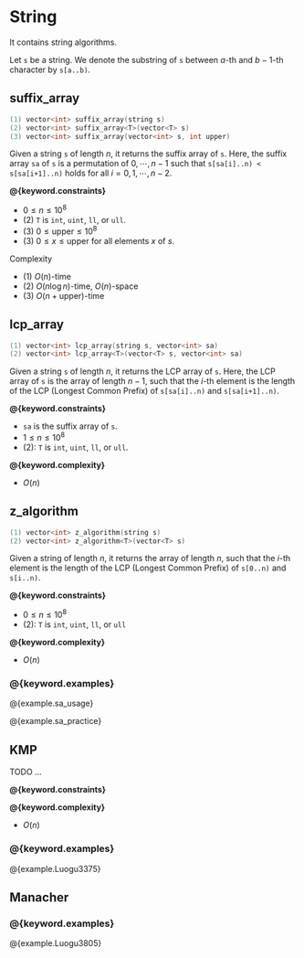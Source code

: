 # String

It contains string algorithms.

Let `s` be a string.
We denote the substring of `s` between $a$-th and $b - 1$-th character by `s[a..b)`.

## suffix_array

```cpp
(1) vector<int> suffix_array(string s)
(2) vector<int> suffix_array<T>(vector<T> s)
(3) vector<int> suffix_array(vector<int> s, int upper)
```

Given a string `s` of length $n$, it returns the suffix array of `s`.
Here, the suffix array `sa` of `s` is a permutation of $0, \cdots, n-1$ such that `s[sa[i]..n) < s[sa[i+1]..n)` holds for all $i = 0,1, \cdots ,n-2$.

**@{keyword.constraints}**

- $0 \leq n \leq 10^8$
- (2) `T` is `int`, `uint`, `ll`, or `ull`.
- (3) $0 \leq \mathrm{upper} \leq 10^8$
- (3) $0 \leq x \leq \mathrm{upper}$ for all elements $x$ of $s$.

Complexity

- (1) $O(n)$-time
- (2) $O(n \log n)$-time, $O(n)$-space
- (3) $O(n + \mathrm{upper})$-time

## lcp_array

```cpp
(1) vector<int> lcp_array(string s, vector<int> sa)
(2) vector<int> lcp_array<T>(vector<T> s, vector<int> sa)
```

Given a string `s` of length $n$, it returns the LCP array of `s`.
Here, the LCP array of `s` is the array of length $n-1$, such that the $i$-th element is the length of the LCP (Longest Common Prefix) of `s[sa[i]..n)` and `s[sa[i+1]..n)`.

**@{keyword.constraints}**

- `sa` is the suffix array of `s`.
- $1 \leq n \leq 10^8$
- (2): `T` is `int`, `uint`, `ll`, or `ull`.

**@{keyword.complexity}**

- $O(n)$

## z_algorithm

```cpp
(1) vector<int> z_algorithm(string s)
(2) vector<int> z_algorithm<T>(vector<T> s)
```

Given a string of length $n$, it returns the array of length $n$, such that the $i$-th element is the length of the LCP (Longest Common Prefix) of `s[0..n)` and `s[i..n)`.

**@{keyword.constraints}**

- $0 \leq n \leq 10^8$
- (2): `T` is `int`, `uint`, `ll`, or `ull`

**@{keyword.complexity}**

- $O(n)$

### @{keyword.examples}

@{example.sa_usage}

@{example.sa_practice}

## KMP

TODO ...

**@{keyword.constraints}**

**@{keyword.complexity}**

- $O(n)$

### @{keyword.examples}

@{example.Luogu3375}

## Manacher

### @{keyword.examples}

@{example.Luogu3805}

